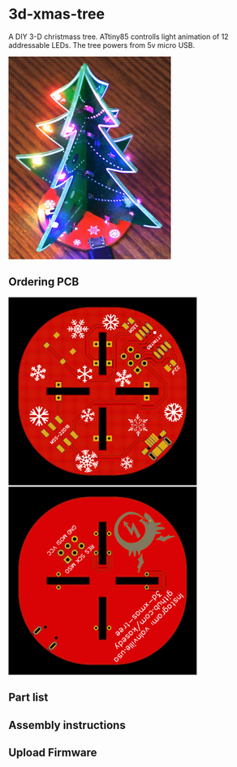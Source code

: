 # 3d-xmas-tree

A DIY 3-D christmass tree. ATtiny85 controlls light animation of 12 addressable LEDs. The tree powers from 5v micro USB.

![](img/overview.gif)

## Ordering PCB

![](pcb/foundation_top.svg)
![](pcb/foundation_bot.svg)


## Part list

## Assembly instructions

## Upload Firmware

